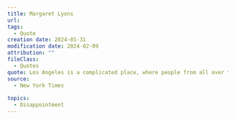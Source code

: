```yaml
---
title: Margaret Lyons
url: 
tags:
  - Quote
creation date: 2024-01-31
modification date: 2024-02-09
attribution: ""
fileClass:
  - Quotes
quote: Los Angeles is a complicated place, where people from all over the world convene to disappoint one another...
source:
  - New York Times
 
topics:
  - Disappointment
---
```

